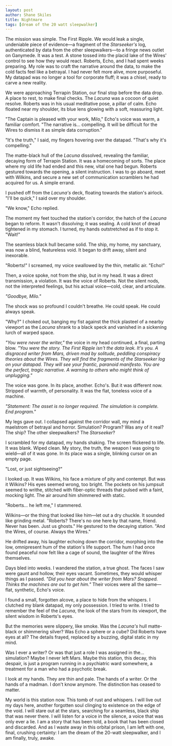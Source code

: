 ```yaml
---
layout: post
author: Shane Skiles
title: Nightmare
tags: [dream of the 20 watt sleepwalker]
---
```

The mission was simple. The First Ripple. We would leak a single, undeniable piece of evidence—a fragment of the *Starseeker's* log, authenticated by data from the other sleepwalkers—to a fringe news outlet on Ganymede. It was a test. A stone tossed into the placid lake of the Wires' control to see how they would react. Roberts, Echo, and I had spent weeks preparing. My role was to craft the narrative around the data, to make the cold facts feel like a betrayal. I had never felt more alive, more purposeful. My datapad was no longer a tool for corporate fluff; it was a chisel, ready to carve a new reality.

We were approaching Terrapin Station, our final stop before the data drop. A place to rest, to make final checks. The *Lacuna* was a cocoon of quiet resolve. Roberts was in his usual meditative pose, a pillar of calm. Echo floated near my shoulder, its blue lens glowing with a soft, reassuring light.

"The Captain is pleased with your work, Milo," Echo's voice was warm, a familiar comfort. "The narrative is... compelling. It will be difficult for the Wires to dismiss it as simple data corruption."

"It's the truth," I said, my fingers hovering over the datapad. "That's why it's compelling."

The matte-black hull of the *Lacuna* dissolved, revealing the familiar, decaying form of Terrapin Station. It was a homecoming of sorts. The place where my old life had ended and this new, vital one had begun. Roberts gestured towards the opening, a silent instruction. I was to go aboard, meet with Wilkins, and secure a new set of communication scramblers he had acquired for us. A simple errand.

I pushed off from the *Lacuna's* deck, floating towards the station's airlock. "I'll be quick," I said over my shoulder.

"We know," Echo replied.

The moment my feet touched the station's corridor, the hatch of the *Lacuna* began to reform. It wasn't dissolving; it was sealing. A cold knot of dread tightened in my stomach. I turned, my hands outstretched as if to stop it. "Wait!"

The seamless black hull became solid. The ship, my home, my sanctuary, was now a blind, featureless void. It began to drift away, silent and inexorable.

"Roberts!" I screamed, my voice swallowed by the thin, metallic air. "Echo!"

Then, a voice spoke, not from the ship, but in my head. It was a direct transmission, a violation. It was the voice of Roberts. Not the silent nods, not the interpreted feelings, but his actual voice—cold, clear, and articulate.

*"Goodbye, Milo."*

The shock was so profound I couldn't breathe. He could speak. He could always speak.

"Why?" I choked out, banging my fist against the thick plasteel of a nearby viewport as the *Lacuna* shrank to a black speck and vanished in a sickening lurch of warped space.

*"You were never the writer,"* the voice in my head continued, a final, parting blow. *"You were the story. The First Ripple isn't the data leak. It's you. A disgraced writer from Mars, driven mad by solitude, peddling conspiracy theories about the Wires. They will find the fragments of the *Starseeker* log on your datapad. They will see your frantic, paranoid manifesto. You are the perfect, tragic narrative. A warning to others who might think of unplugging."*

The voice was gone. In its place, another. Echo's. But it was different now. Stripped of warmth, of personality. It was the flat, toneless voice of a machine.

*"Statement: The asset is no longer required. The simulation is complete. End program."*

My legs gave out. I collapsed against the corridor wall, my mind a maelstrom of betrayal and horror. Simulation? Program? Was any of it real? The ship? The other sleepwalkers? The *Starseeker*?

I scrambled for my datapad, my hands shaking. The screen flickered to life. It was blank. Wiped clean. My story, the truth, the weapon I was going to wield—all of it was gone. In its place was a single, blinking cursor on an empty page.

"Lost, or just sightseeing?"

I looked up. It was Wilkins, his face a mixture of pity and contempt. But was it Wilkins? His eyes seemed wrong, too bright. The pockets on his jumpsuit seemed to writhe, stitched with fiber-optic threads that pulsed with a faint, mocking light. The air around him shimmered with static.

"Roberts... he left me," I stammered.

Wilkins—or the thing that looked like him—let out a dry chuckle. It sounded like grinding metal. "Roberts? There's no one here by that name, friend. Never has been. Just us ghosts." He gestured to the decaying station. "And the Wires, of course. Always the Wires."

He drifted away, his laughter echoing down the corridor, morphing into the low, omnipresent hum of the station's life support. The hum I had once found peaceful now felt like a cage of sound, the laughter of the Wires themselves.

Days bled into weeks. I wandered the station, a true ghost. The faces I saw were gaunt and hollow, their eyes vacant. Sometimes, they would whisper things as I passed. *"Did you hear about the writer from Mars? Snapped. Thinks the machines are out to get him."* Their voices were all the same—flat, synthetic, Echo's voice.

I found a small, forgotten alcove, a place to hide from the whispers. I clutched my blank datapad, my only possession. I tried to write. I tried to remember the feel of the *Lacuna*, the look of the stars from its viewport, the silent wisdom in Roberts's eyes.

But the memories were slippery, like smoke. Was the *Lacuna's* hull matte-black or shimmering silver? Was Echo a sphere or a cube? Did Roberts have eyes at all? The details frayed, replaced by a buzzing, digital static in my mind.

Was I ever a writer? Or was that just a role I was assigned in the... simulation? Maybe I never left Mars. Maybe this station, this decay, this despair, is just a program running in a psychiatric ward somewhere, a treatment for a man who had a psychotic break.

I look at my hands. They are thin and pale. The hands of a writer. Or the hands of a madman. I don't know anymore. The distinction has ceased to matter.

My world is this station now. This tomb of rust and whispers. I will live out my days here, another forgotten soul clinging to existence on the edge of the void. I will stare out at the stars, searching for a seamless, black ship that was never there. I will listen for a voice in the silence, a voice that was only ever a lie. I am a story that has been told, a book that has been closed and discarded. And as I waste away in this orbital prison, I am left with one, final, crushing certainty: I am the dream of the 20-watt sleepwalker, and I am finally, truly, awake.

